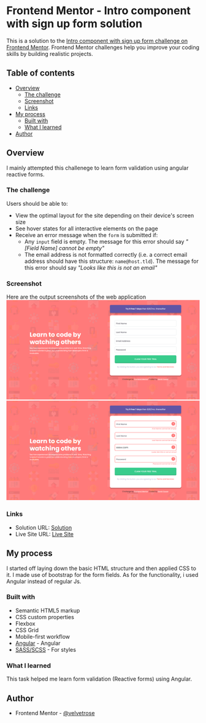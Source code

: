 # Frontend Mentor - Intro component with sign up form solution

This is a solution to the [Intro component with sign up form challenge on Frontend Mentor](https://www.frontendmentor.io/challenges/intro-component-with-signup-form-5cf91bd49edda32581d28fd1). Frontend Mentor challenges help you improve your coding skills by building realistic projects. 

## Table of contents

- [Overview](#overview)
  - [The challenge](#the-challenge)
  - [Screenshot](#screenshot)
  - [Links](#links)
- [My process](#my-process)
  - [Built with](#built-with)
  - [What I learned](#what-i-learned)
- [Author](#author)

## Overview

I mainly attempted this challenege to learn form validation using angular reactive forms.

### The challenge

Users should be able to:

- View the optimal layout for the site depending on their device's screen size
- See hover states for all interactive elements on the page
- Receive an error message when the `form` is submitted if:
  - Any `input` field is empty. The message for this error should say *"[Field Name] cannot be empty"*
  - The email address is not formatted correctly (i.e. a correct email address should have this structure: `name@host.tld`). The message for this error should say *"Looks like this is not an email"*

### Screenshot

Here are the output screenshots of the web application
![Default State](/src/assets/images/SS_default_state.png)
![Error State](/src/assets/images/SS_error_state.png)


### Links

- Solution URL: [Solution](https://github.com/velvetrose/intro-component-signup-form-master.git)
- Live Site URL: [Live Site](https://velvetrose.github.io/intro-component-signup-form-master/)

## My process

I started off laying down the basic HTML structure and then applied CSS to it. I made use of bootstrap for the form fields. As for the functionality, i used Angular instead of regular Js.

### Built with

- Semantic HTML5 markup
- CSS custom properties
- Flexbox
- CSS Grid
- Mobile-first workflow
- [Angular](https://angular.io) - Angular
- [SASS/SCSS](https://sass-lang.com) - For styles

### What I learned


This task helped me learn form validation (Reactive forms) using Angular.


## Author

- Frontend Mentor - [@velvetrose](https://www.frontendmentor.io/profile/velvetrose)

